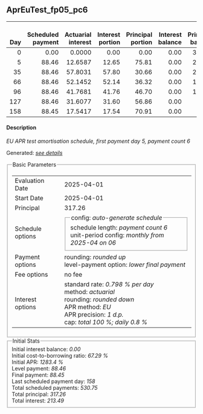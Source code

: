<h2>AprEuTest_fp05_pc6</h2>
<table>
    <thead style="vertical-align: bottom;">
        <th style="text-align: right;">Day</th>
        <th style="text-align: right;">Scheduled payment</th>
        <th style="text-align: right;">Actuarial interest</th>
        <th style="text-align: right;">Interest portion</th>
        <th style="text-align: right;">Principal portion</th>
        <th style="text-align: right;">Interest balance</th>
        <th style="text-align: right;">Principal balance</th>
        <th style="text-align: right;">Total actuarial interest</th>
        <th style="text-align: right;">Total interest</th>
        <th style="text-align: right;">Total principal</th>
    </thead>
    <tr style="text-align: right;">
        <td class="ci00">0</td>
        <td class="ci01" style="white-space: nowrap;">0.00</td>
        <td class="ci02">0.0000</td>
        <td class="ci03">0.00</td>
        <td class="ci04">0.00</td>
        <td class="ci05">0.00</td>
        <td class="ci06">317.26</td>
        <td class="ci07">0.0000</td>
        <td class="ci08">0.00</td>
        <td class="ci09">0.00</td>
    </tr>
    <tr style="text-align: right;">
        <td class="ci00">5</td>
        <td class="ci01" style="white-space: nowrap;">88.46</td>
        <td class="ci02">12.6587</td>
        <td class="ci03">12.65</td>
        <td class="ci04">75.81</td>
        <td class="ci05">0.00</td>
        <td class="ci06">241.45</td>
        <td class="ci07">12.6587</td>
        <td class="ci08">12.65</td>
        <td class="ci09">75.81</td>
    </tr>
    <tr style="text-align: right;">
        <td class="ci00">35</td>
        <td class="ci01" style="white-space: nowrap;">88.46</td>
        <td class="ci02">57.8031</td>
        <td class="ci03">57.80</td>
        <td class="ci04">30.66</td>
        <td class="ci05">0.00</td>
        <td class="ci06">210.79</td>
        <td class="ci07">70.4618</td>
        <td class="ci08">70.45</td>
        <td class="ci09">106.47</td>
    </tr>
    <tr style="text-align: right;">
        <td class="ci00">66</td>
        <td class="ci01" style="white-space: nowrap;">88.46</td>
        <td class="ci02">52.1452</td>
        <td class="ci03">52.14</td>
        <td class="ci04">36.32</td>
        <td class="ci05">0.00</td>
        <td class="ci06">174.47</td>
        <td class="ci07">122.6070</td>
        <td class="ci08">122.59</td>
        <td class="ci09">142.79</td>
    </tr>
    <tr style="text-align: right;">
        <td class="ci00">96</td>
        <td class="ci01" style="white-space: nowrap;">88.46</td>
        <td class="ci02">41.7681</td>
        <td class="ci03">41.76</td>
        <td class="ci04">46.70</td>
        <td class="ci05">0.00</td>
        <td class="ci06">127.77</td>
        <td class="ci07">164.3752</td>
        <td class="ci08">164.35</td>
        <td class="ci09">189.49</td>
    </tr>
    <tr style="text-align: right;">
        <td class="ci00">127</td>
        <td class="ci01" style="white-space: nowrap;">88.46</td>
        <td class="ci02">31.6077</td>
        <td class="ci03">31.60</td>
        <td class="ci04">56.86</td>
        <td class="ci05">0.00</td>
        <td class="ci06">70.91</td>
        <td class="ci07">195.9829</td>
        <td class="ci08">195.95</td>
        <td class="ci09">246.35</td>
    </tr>
    <tr style="text-align: right;">
        <td class="ci00">158</td>
        <td class="ci01" style="white-space: nowrap;">88.45</td>
        <td class="ci02">17.5417</td>
        <td class="ci03">17.54</td>
        <td class="ci04">70.91</td>
        <td class="ci05">0.00</td>
        <td class="ci06">0.00</td>
        <td class="ci07">213.5246</td>
        <td class="ci08">213.49</td>
        <td class="ci09">317.26</td>
    </tr>
</table>
<h4>Description</h4>
<p><i>EU APR test amortisation schedule, first payment day 5, payment count 6</i></p>
<p>Generated: <i><a href="../GeneratedDate.html">see details</a></i></p>
<fieldset><legend>Basic Parameters</legend>
<table>
    <tr>
        <td>Evaluation Date</td>
        <td>2025-04-01</td>
    </tr>
    <tr>
        <td>Start Date</td>
        <td>2025-04-01</td>
    </tr>
    <tr>
        <td>Principal</td>
        <td>317.26</td>
    </tr>
    <tr>
        <td>Schedule options</td>
        <td>
            <fieldset>
                <legend>config: <i>auto-generate schedule</i></legend>
                <div>schedule length: <i><i>payment count</i> 6</i></div>
                <div>unit-period config: <i>monthly from 2025-04 on 06</i></div>
            </fieldset>
        </td>
    </tr>
    <tr>
        <td>Payment options</td>
        <td>
            <div>
                <div>rounding: <i>rounded up</i></div>
                <div>level-payment option: <i>lower&nbsp;final&nbsp;payment</i></div>
            </div>
        </td>
    </tr>
    <tr>
        <td>Fee options</td>
        <td>no fee
        </td>
    </tr>
    <tr>
        <td>Interest options</td>
        <td>
            <div>
                <div>standard rate: <i>0.798 % per day</i></div>
                <div>method: <i>actuarial</i></div>
                <div>rounding: <i>rounded down</i></div>
                <div>APR method: <i>EU</i></div>
                <div>APR precision: <i>1 d.p.</i></div>
                <div>cap: <i>total 100 %; daily 0.8 %</div>
            </div>
        </td>
    </tr>
</table></fieldset>
<fieldset><legend>Initial Stats</legend>
<div>
    <div>Initial interest balance: <i>0.00</i></div>
    <div>Initial cost-to-borrowing ratio: <i>67.29 %</i></div>
    <div>Initial APR: <i>1283.4 %</i></div>
    <div>Level payment: <i>88.46</i></div>
    <div>Final payment: <i>88.45</i></div>
    <div>Last scheduled payment day: <i>158</i></div>
    <div>Total scheduled payments: <i>530.75</i></div>
    <div>Total principal: <i>317.26</i></div>
    <div>Total interest: <i>213.49</i></div>
</div></fieldset>
